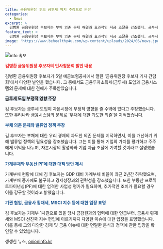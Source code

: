 ```yaml
---
title: 금융위원장 후보 금투세 폐지 주장으로 논란
categories:
  - News
excerpt: >
  김병환 금융위원장 후보자는 부채 의존 문제 해결과 효과적인 자금 조달을 강조했다. 금투세 도입에 부정적인 영향을 우려하며, 가계부채 문제 관리에 주력하며 총부채원리금상환비율(DSR) 등을 강화할 계획이다. 또한, 밸류업 정책으로 기업의 가치를 올리고 소액주주와 기업이 함께 성장하는 방안을 제시했다. 추가로 부동산 프로젝트파이낸싱(PF)의 재구조화와 금감원과의 협력 등에 대한 입장을 밝혔다.
feature_text: >
  김병환 금융위원장 후보자는 부채 의존 문제 해결과 효과적인 자금 조달을 강조했다. 금투세 도입에 부정적인 영향을 우려하며, 가계부채 문제 관리에 주력하며 총부채원리금상환비율(DSR) 등을 강화할 계획이다. 또한, 밸류업 정책으로 기업의 가치를 올리고 소액주주와 기업이 함께 성장하는 방안을 제시했다. 추가로 부동산 프로젝트파이낸싱(PF)의 재구조화와 금감원과의 협력 등에 대한 입장을 밝혔다.
image: 'https://www.behealthy4u.com/wp-content/uploads/2024/06/news.jpg'
---
```


<p><img src="https://www.behealthy4u.com/wp-content/uploads/2024/06/news.jpg" alt="info 속보" /></p>

<p><b><span style="color: #ee2323;">김병환 금융위원장 후보자의 인사청문회 발언 내용</span></b></p>

<p>김병환 금융위원장 후보자가 5일 예금보험공사에서 열린 '금융위원장 후보자 기자 간담회'에서 다양한 발언을 했습니다. 그 중에서도 금융투자소득세(금투세) 도입과 금융시스템의 문제에 대한 견해가 주목받았습니다.</p>

<p><b><span style="background-color: #21538527;">금투세 도입 부정적 영향 주장</span></b></p>

<p>김 후보자는 금투세 도입이 자본시장에 부정적 영향을 줄 수밖에 없다고 주장했습니다. 또한 우리나라 금융시스템의 문제로 '부채에 대한 과도한 의존'을 지적했습니다.</p>

<p><b><span style="color: #1a5490;">부채 의존 문제와 밸류업 정책 주장</span></b></p>

<p>김 후보자는 부채에 대한 우리 경제의 과도한 의존 문제를 지적하면서, 이를 개선하기 위해 밸류업 정책의 필요성을 강조했습니다. 그는 이를 통해 기업의 가치를 평가하고 주주에게 이익을 나누며, 자본시장의 활성화와 기업 자금 조달에 기여할 것이라고 설명했습니다.</p>

<p><b><span style="color: #1a5490;">가계부채와 부동산 PF에 대한 대책 방안 제시</span></b></p>

<p>가계부채 현황에 대해 김 후보자는 GDP 대비 가계부채 비율이 최근 2년간 하락했으며, 가계부채 증가에도 불구하고 경제성장과의 관련성을 강조했습니다. 또한 부동산 프로젝트파이낸싱(PF)에 대한 엄격한 사업성 평가가 필요하며, 추가적인 조치가 필요할 경우 이를 강구할 것이라고 밝혔습니다.</p>

<p><b><span style="color: #1a5490;">기관 협업, 금융사 횡재세, MSCI 지수 등에 대한 입장 표명</span></b></p>

<p>김 후보자는 기재부 1차관으로 있을 당시 금감원과의 협력에 대한 언급부터, 금융사 횡재세와 MSCI 선진국 지수 편입에 이르기까지 다양한 이슈에 대한 입장을 표명했습니다. 이를 통해 그의 다양한 경제 및 금융 이슈에 대한 면밀한 분석과 정책에 관한 입장을 확인할 수 있었습니다.</p>
생생한 뉴스, <a href="https://onioninfo.kr" rel="dofollow">onioninfo.kr</a>


